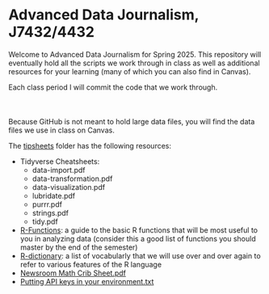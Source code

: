 # Advanced Data Journalism, J7432/4432
 
Welcome to Advanced Data Journalism for Spring 2025. This repository will eventually hold all the scripts we work through in class as well as additional resources for your learning (many of which you can also find in Canvas). 

Each class period I will commit the code that we work through.\
\
\
\
Because GitHub is not meant to hold large data files, you will find the data files we use in class on Canvas. 

The [tipsheets](/tipsheets) folder has the following resources: 
-   Tidyverse Cheatsheets: 
	- data-import.pdf
	- data-transformation.pdf
	- data-visualization.pdf
	- lubridate.pdf
	- purrr.pdf
	- strings.pdf
	- tidy.pdf
-   [R-Functions](https://eklucas.github.io/ADJ-S2025/tipsheets/R-Functions.html): a guide to the basic R functions that will be most useful to you in analyzing data (consider this a good list of functions you should master by the end of the semester)
-   [R-dictionary](https://eklucas.github.io/ADJ-S2025/tipsheets/R-dictionary.html): a list of vocabularly that we will use over and over again to refer to various features of the R language
-   [Newsroom Math Crib Sheet.pdf](https://github.com/eklucas/ADJ-S2025/blob/main/tipsheets/Newsroom%20Math%20Crib%20Sheet.pdf)
-   [Putting API keys in your environment.txt](https://github.com/eklucas/ADJ-S2025/blob/main/tipsheets/Putting%20API%20keys%20in%20your%20environment.txt)
